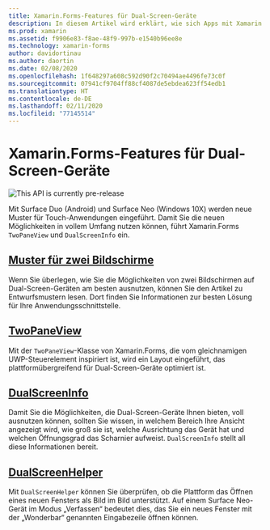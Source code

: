 ```yaml
---
title: Xamarin.Forms-Features für Dual-Screen-Geräte
description: In diesem Artikel wird erklärt, wie sich Apps mit Xamarin.Forms ganz einfach für Dual-Screen-Geräte optimieren lassen.
ms.prod: xamarin
ms.assetid: f9906e83-f8ae-48f9-997b-e1540b96ee8e
ms.technology: xamarin-forms
author: davidortinau
ms.author: daortin
ms.date: 02/08/2020
ms.openlocfilehash: 1f648297a608c592d90f2c70494ae4496fe73c0f
ms.sourcegitcommit: 07941cf9704ff88cf4087de5ebdea623ff54edb1
ms.translationtype: HT
ms.contentlocale: de-DE
ms.lasthandoff: 02/11/2020
ms.locfileid: "77145514"
---
```

# <a name="xamarinforms-dual-screen"></a>Xamarin.Forms-Features für Dual-Screen-Geräte

![](~/media/shared/preview.png "This API is currently pre-release")

Mit Surface Duo (Android) und Surface Neo (Windows 10X) werden neue Muster für Touch-Anwendungen eingeführt. Damit Sie die neuen Möglichkeiten in vollem Umfang nutzen können, führt Xamarin.Forms `TwoPaneView` und `DualScreenInfo` ein.

## <a name="dual-screen-patternsdesign-patternsmd"></a>[Muster für zwei Bildschirme](design-patterns.md)

Wenn Sie überlegen, wie Sie die Möglichkeiten von zwei Bildschirmen auf Dual-Screen-Geräten am besten ausnutzen, können Sie den Artikel zu Entwurfsmustern lesen. Dort finden Sie Informationen zur besten Lösung für Ihre Anwendungsschnittstelle.

## <a name="twopaneviewtwopaneviewmd"></a>[TwoPaneView](twopaneview.md)

Mit der `TwoPaneView`-Klasse von Xamarin.Forms, die vom gleichnamigen UWP-Steuerelement inspiriert ist, wird ein Layout eingeführt, das plattformübergreifend für Dual-Screen-Geräte optimiert ist.

## <a name="dualscreeninfodual-screen-infomd"></a>[DualScreenInfo](dual-screen-info.md)

Damit Sie die Möglichkeiten, die Dual-Screen-Geräte Ihnen bieten, voll ausnutzen können, sollten Sie wissen, in welchem Bereich Ihre Ansicht angezeigt wird, wie groß sie ist, welche Ausrichtung das Gerät hat und welchen Öffnungsgrad das Scharnier aufweist. `DualScreenInfo` stellt all diese Informationen bereit.

## <a name="dualscreenhelperdual-screen-helpermd"></a>[DualScreenHelper](dual-screen-helper.md)
Mit `DualScreenHelper` können Sie überprüfen, ob die Plattform das Öffnen eines neuen Fensters als Bild im Bild unterstützt. Auf einem Surface Neo-Gerät im Modus „Verfassen“ bedeutet dies, das Sie ein neues Fenster mit der „Wonderbar“ genannten Eingabezeile öffnen können.